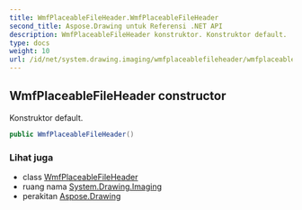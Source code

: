 ```yaml
---
title: WmfPlaceableFileHeader.WmfPlaceableFileHeader
second_title: Aspose.Drawing untuk Referensi .NET API
description: WmfPlaceableFileHeader konstruktor. Konstruktor default.
type: docs
weight: 10
url: /id/net/system.drawing.imaging/wmfplaceablefileheader/wmfplaceablefileheader/
---
```

## WmfPlaceableFileHeader constructor

Konstruktor default.

```csharp
public WmfPlaceableFileHeader()
```

### Lihat juga

* class [WmfPlaceableFileHeader](../)
* ruang nama [System.Drawing.Imaging](../../wmfplaceablefileheader/)
* perakitan [Aspose.Drawing](../../../)


